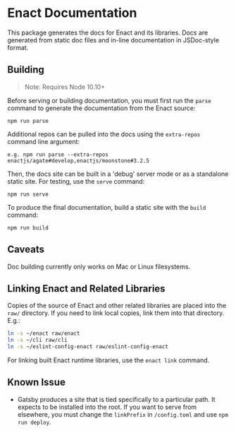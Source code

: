 # Enact Documentation

This package generates the docs for Enact and its libraries.  Docs are generated from static doc
files and in-line documentation in JSDoc-style format.

## Building

> Note: Requires Node 10.10+

Before serving or building documentation, you must first run the `parse` command to generate the
documentation from the Enact source:

```
npm run parse
```

Additional repos can be pulled into the docs using the `extra-repos` command line argument:

```
e.g. npm run parse --extra-repos enactjs/agate#develop,enactjs/moonstone#3.2.5
```

Then, the docs site can be built in a 'debug' server mode or as a standalone static site.  For testing,
use the `serve` command:

```
npm run serve
```

To produce the final documentation, build a static site with the `build` command:

```
npm run build
```

## Caveats

Doc building currently only works on Mac or Linux filesystems.

## Linking Enact and Related Libraries

Copies of the source of Enact and other related libraries are placed into the `raw/` directory. If you need to link local copies, link them into that directory.  E.g.:

```bash
ln -s ~/enact raw/enact
ln -s ~/cli raw/cli
ln -s ~/eslint-config-enact raw/eslint-config-enact
```

For linking built Enact runtime libraries, use the `enact link` command.

## Known Issue

* Gatsby produces a site that is tied specifically to a particular path.  It expects to be installed into the root.  If you want to serve from elsewhere, you must change the `linkPrefix` in `/config.toml` and use `npm run deploy`.
